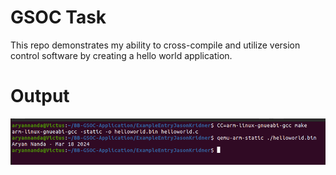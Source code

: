 # GSOC Task

This repo demonstrates my ability to cross-compile and utilize version control software by creating a hello world application.

# Output
![output](./Assets/output.png)
